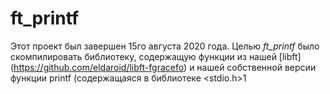 # ft_printf

Этот проект был завершен 15го августа 2020 года. Целью *ft_printf* было скомпилировать библиотеку, содержащую функции из нашей [libft] (https://github.com/eldaroid/libft-fgracefo) и нашей собственной версии функции printf (содержащаяся в библиотеке <stdio.h>1
